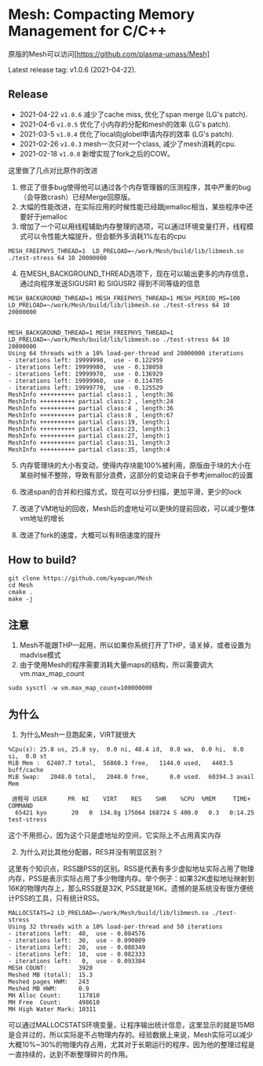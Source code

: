Mesh: Compacting Memory Management for C/C++
============================================

原版的Mesh可以访问[https://github.com/plasma-umass/Mesh]

Latest release tag: v1.0.6 (2021-04-22).

Release
------------------
* 2021-04-22 `v1.0.6` 减少了cache miss, 优化了span merge (LG's patch).
* 2021-04-6 `v1.0.5` 优化了小内存的分配和mesh的效率 (LG's patch).
* 2021-03-5 `v1.0.4` 优化了local向globel申请内存的效率 (LG's patch).
* 2021-02-26 `v1.0.3` mesh一次只对一个class, 减少了mesh消耗的cpu.
* 2021-02-18 `v1.0.0` 新增实现了fork之后的COW。

这里做了几点对比原作的改进

1. 修正了很多bug使得他可以通过各个内存管理器的压测程序，其中严重的bug（会导致crash）已经Merge回原版。
2. 大幅的性能改进，在实际应用的时候性能已经跟jemalloc相当，某些程序中还要好于jemalloc
3. 增加了一个可以用线程辅助内存整理的选项，可以通过环境变量打开，线程模式可以令性能大幅提升，但会额外多消耗1%左右的cpu

```
MESH_FREEPHYS_THREAD=1  LD_PRELOAD=~/work/Mesh/build/lib/libmesh.so ./test-stress 64 10 20000000
```

4. 在MESH_BACKGROUND_THREAD选项下，现在可以输出更多的内存信息，通过向程序发送SIGUSR1 和 SIGUSR2 得到不同等级的信息

```
MESH_BACKGROUND_THREAD=1 MESH_FREEPHYS_THREAD=1 MESH_PERIOD_MS=100 LD_PRELOAD=~/work/Mesh/build/lib/libmesh.so ./test-stress 64 10 20000000


MESH_BACKGROUND_THREAD=1 MESH_FREEPHYS_THREAD=1 LD_PRELOAD=~/work/Mesh/build/lib/libmesh.so ./test-stress 64 10 20000000
Using 64 threads with a 10% load-per-thread and 20000000 iterations
- iterations left: 19999990,  use - 0.122959
- iterations left: 19999980,  use - 0.138058
- iterations left: 19999970,  use - 0.136929
- iterations left: 19999960,  use - 0.114705
- iterations left: 19999770,  use - 0.125529
MeshInfo ++++++++++ partial class:1 , length:36
MeshInfo ++++++++++ partial class:2 , length:24
MeshInfo ++++++++++ partial class:4 , length:36
MeshInfo ++++++++++ partial class:8 , length:67
MeshInfo ++++++++++ partial class:19, length:1
MeshInfo ++++++++++ partial class:23, length:1
MeshInfo ++++++++++ partial class:27, length:1
MeshInfo ++++++++++ partial class:31, length:3
MeshInfo ++++++++++ partial class:35, length:4
```

5. 内存管理块的大小有变动，使得内存块能100%被利用，原版由于块的大小在某些时候不整除，导致有部分浪费，这部分的变动来自于参考jemalloc的设置

6. 改进span的合并和扫描方式，现在可以分步扫描，更加平滑，更少的lock
7. 改进了VM地址的回收，Mesh后的虚地址可以更快的提前回收，可以减少整体vm地址的增长
8. 改进了fork的速度，大概可以有8倍速度的提升


How to build?
------------------


```
git clone https://github.com/kyoguan/Mesh
cd Mesh
cmake .
make -j
```


注意
------------------

1. Mesh不能跟THP一起用，所以如果你系统打开了THP，请关掉，或者设置为madvise模式
2. 由于使用Mesh的程序需要消耗大量maps的结构，所以需要调大 vm.max_map_count
```
sudo sysctl -w vm.max_map_count=100000000
```


为什么
------------------

1. 为什么Mesh一旦跑起来，VIRT就很大

```
%Cpu(s): 25.8 us, 25.8 sy,  0.0 ni, 48.4 id,  0.0 wa,  0.0 hi,  0.0 si,  0.0 st
MiB Mem :  62407.7 total,  56860.3 free,   1144.0 used,   4403.5 buff/cache
MiB Swap:   2048.0 total,   2048.0 free,      0.0 used.  60394.3 avail Mem

 进程号 USER      PR  NI    VIRT    RES    SHR    %CPU  %MEM     TIME+ COMMAND
  65421 kyo       20   0  134.8g 175064 168724 S 400.0   0.3   0:14.25 test-stress
```

  这个不用担心，因为这个只是虚地址的空间，它实际上不占用真实内存


2. 为什么对比其他分配器，RES并没有明显区别？

  这里有个知识点，RSS跟PSS的区别。RSS是代表有多少虚拟地址实际占用了物理内存，PSS是表示实际占用了多少物理内存。举个例子：如果32K虚拟地址映射到 16K的物理内存上，那么RSS就是32K, PSS就是16K。遗憾的是系统没有很方便统计PSS的工具，只有统计RSS。

  ```
MALLOCSTATS=2 LD_PRELOAD=~/work/Mesh/build/lib/libmesh.so ./test-stress
Using 32 threads with a 10% load-per-thread and 50 iterations
- iterations left:  40,  use - 0.084576
- iterations left:  30,  use - 0.090809
- iterations left:  20,  use - 0.080349
- iterations left:  10,  use - 0.082333
- iterations left:   0,  use - 0.093384
MESH COUNT:         3920
Meshed MB (total):  15.3
Meshed pages HWM:   243
Meshed MB HWM:      0.9
MH Alloc Count:     117810
MH Free  Count:     498610
MH High Water Mark: 10311
  ```

  可以通过MALLOCSTATS环境变量，让程序输出统计信息，这里显示的就是15MB是合并过的，所以实际是不占物理内存的。经验数据上来说，Mesh实际可以减少大概10%~30%的物理内存占用，尤其对于长期运行的程序，因为他的整理过程是一直持续的，达到不断整理碎片的作用。